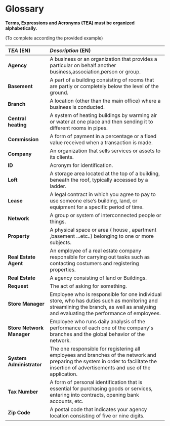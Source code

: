  # Glossary

**Terms, Expressions and Acronyms (TEA) must be organized alphabetically.**

(To complete according the provided example)

| **_TEA_** (EN)            | **_Description_** (EN)                                                                                                                                                                    |                                       
|:--------------------------|:------------------------------------------------------------------------------------------------------------------------------------------------------------------------------------------|
| **Agency**                | A business or an organization that provides a particular on behalf another business,association,person or group.                                                                          |
| **Basement**              | A part of a building consisting of rooms that are partly or completely below the level of the ground.                                                                                     |
| **Branch**                | A location (other than the main office) where a business is conducted.                                                                                                                    |
| **Central heating**       | A system of heating buildings by warming air or water at one place and then sending it to different rooms in pipes.                                                                       |
| **Commission**            | A form of payment in a percentage or a fixed value received when a transaction is made.                                                                                                   |
| **Company**               | An organization that sells services or assets to its clients.                                                                                                                             |
| **ID**                    | Acronym for identification.                                                                                                                                                               |
| **Loft**                  | A storage area located at the top of a building, beneath the roof, typically accessed by a ladder.                                                                                        |
| **Lease**                 | A legal contract in which you agree to pay to use 				 someone else’s building, land, or equipment for a specific period of time.                                                         |
| **Network**               | A group or system of interconnected people or things.                                                                                                                                     |
| **Property**              | A physical space or area ( house , apartment ,basement ...etc..) belonging to one or more subjects.                                                                                       |
| **Real Estate Agent**     | An employee of a real estate company responsible for carrying out tasks such as contacting costumers and registering properties.                                                          |
| **Real Estate**           | A agency consisting of land or Buildings.                                                                                                                                                 |
| **Request**               | The act of asking for something.                                                                                                                                                          |
| **Store Manager**         | Employee who is responsible for one individual store, who has duties such as monitoring and streamlining the branch, as well as analysing and evaluating the performance of employees.    |
| **Store Network Manager** | Employee who runs daily analysis of the performance of each one of the company's branches and the global behavior of the network.                                                         |
| **System Administrator**  | The one responsible for registering all employees and branches of the network and preparing the system in order to facilitate the insertion of advertisements and use of the application. |
| **Tax Number**            | A form of personal identification that is essential for purchasing goods or services, entering into contracts, opening bank accounts, etc.                                                |
| **Zip Code**              | A postal code that indicates your agency location consisting of five or nine digits.                                                                                                      |                                    










